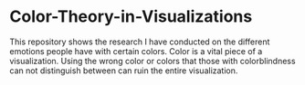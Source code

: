 # Color-Theory-in-Visualizations
This repository shows the research I have conducted on the different emotions people have with certain colors. Color is a vital piece of a visualization. Using the wrong color or colors that those with colorblindness can not distinguish between can ruin the entire visualization. 
